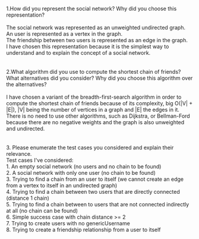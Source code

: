 1.How did you represent the social network?  Why did you choose this representation?<br>
<br>The social network was represented as an unweighted undirected graph.
<br>An user is represented as a vertex in the graph.
<br>The friendship between two users is represented as an edge in the graph.
<br>I have chosen this representation because it is the simplest way to understand and to explain the concept of a social network.
<br><br><br>2.What algorithm did you use to compute the shortest chain of friends?  What alternatives did you consider?  Why did you choose this algorithm over the alternatives?
<br><br>I have chosen a variant of the breadth-first-search algorithm in order to compute the shortest chain of friends because of its complexity,
big O(|V| + |E|), |V| being the number of vertices in a graph and |E| the edges in it.
There is no need to use other algorithms, such as Dijkstra, or Bellman-Ford because there are no negative weights and the graph is also unweighted and undirected.
<br><br><br>3. Please enumerate the test cases you considered and explain their relevance.
<br>Test cases I've considered:
<br>1. An empty social network (no users and no chain to be found)
<br>2. A social network with only one user (no chain to be found)
<br>3. Trying to find a chain from an user to itself (we cannot create an edge from a vertex to itself in an undirected graph)
<br>4. Trying to find a chain between two users that are directly connected (distance 1 chain)
<br>5. Trying to find a chain between to users that are not connected indirectly at all (no chain can be found)
<br>6. Simple success case with chain distance >= 2
<br>7. Trying to create users with no genericUsername
<br>8. Trying to create a friendship relationship from a user to itself
